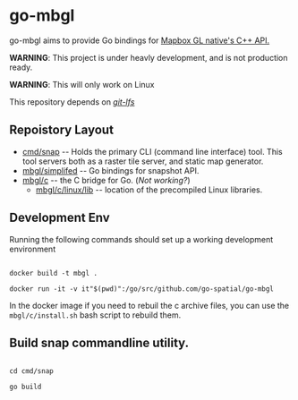 # go-mbgl

go-mbgl aims to provide Go bindings for [Mapbox GL native's C++ API.](https://github.com/mapbox/mapbox-gl-native)

**WARNING**: This project is under heavly development, and is not production ready. 

**WARNING**: This will only work on Linux

This repository depends on [*git-lfs*](https://git-lfs.github.com/)

## Repoistory Layout

* [cmd/snap](cmd/snap) -- Holds the primary CLI (command line interface) tool. This tool servers both as a raster tile server, and static map generator.
* [mbgl/simplifed](mbgl/simplifed) -- Go bindings for snapshot API.
* [mbgl/c](mbgl/c) -- the C bridge for Go. (_Not working?_)
  * [mbgl/c/linux/lib](mbgl/c/linux/lib) -- location of the precompiled Linux libraries. 


## Development Env

Running the following commands should set up a working development environment

```console

docker build -t mbgl .

docker run -it -v it"$(pwd)":/go/src/github.com/go-spatial/go-mbgl

```

In the docker image if you need to rebuil the c archive files, you can use the `mbgl/c/install.sh` bash script
to rebuild them.

## Build snap commandline utility.

```console

cd cmd/snap

go build

```




